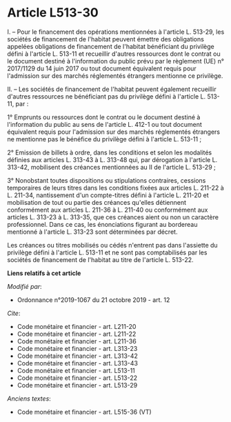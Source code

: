 # Article L513-30

I. – Pour le financement des opérations mentionnées à l'article L. 513-29, les sociétés de financement de l'habitat peuvent
émettre des obligations appelées obligations de financement de l'habitat bénéficiant du privilège défini à l'article L.
513-11 et recueillir d'autres ressources dont le contrat ou le document destiné à l'information du public prévu par le
règlement (UE) n° 2017/1129 du 14 juin 2017 ou tout document équivalent requis pour l'admission sur des marchés réglementés
étrangers mentionne ce privilège.

II. – Les sociétés de financement de l'habitat peuvent également recueillir d'autres ressources ne bénéficiant pas du
privilège défini à l'article L. 513-11, par :

1° Emprunts ou ressources dont le contrat ou le document destiné à l'information du public au sens de l'article L. 412-1 ou
tout document équivalent requis pour l'admission sur des marchés réglementés étrangers ne mentionne pas le bénéfice du
privilège défini à l'article L. 513-11 ;

2° Emission de billets à ordre, dans les conditions et selon les modalités définies aux articles L. 313-43 à L. 313-48 qui,
par dérogation à l'article L. 313-42, mobilisent des créances mentionnées au II de l'article L. 513-29 ;

3° Nonobstant toutes dispositions ou stipulations contraires, cessions temporaires de leurs titres dans les conditions fixées
aux articles L. 211-22 à L. 211-34, nantissement d'un compte-titres défini à l'article L. 211-20 et mobilisation de tout ou
partie des créances qu'elles détiennent conformément aux articles L. 211-36 à L. 211-40 ou conformément aux articles L.
313-23 à L. 313-35, que ces créances aient ou non un caractère professionnel. Dans ce cas, les énonciations figurant au
bordereau mentionné à l'article L. 313-23 sont déterminées par décret.

Les créances ou titres mobilisés ou cédés n'entrent pas dans l'assiette du privilège défini à l'article L. 513-11 et ne sont
pas comptabilisés par les sociétés de financement de l'habitat au titre de l'article L. 513-22.

**Liens relatifs à cet article**

_Modifié par_:

  - Ordonnance n°2019-1067 du 21 octobre 2019 - art. 12

_Cite_:

  - Code monétaire et financier - art. L211-20
  - Code monétaire et financier - art. L211-22
  - Code monétaire et financier - art. L211-36
  - Code monétaire et financier - art. L313-23
  - Code monétaire et financier - art. L313-42
  - Code monétaire et financier - art. L313-43
  - Code monétaire et financier - art. L513-11
  - Code monétaire et financier - art. L513-22
  - Code monétaire et financier - art. L513-29

_Anciens textes_:

  - Code monétaire et financier - art. L515-36 (VT)
